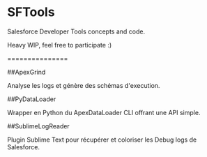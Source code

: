 SFTools
=======

Salesforce Developer Tools concepts and code.

Heavy WIP, feel free to participate :)

===============

##ApexGrind

Analyse les logs et génère des schémas d'execution.


##PyDataLoader

Wrapper en Python du ApexDataLoader CLI offrant une API simple.


##SublimeLogReader

Plugin Sublime Text pour récupérer et coloriser les Debug logs de Salesforce.
